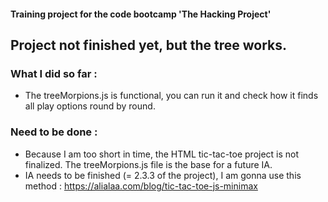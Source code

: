 #### Training project for the code bootcamp 'The Hacking Project'

## Project not finished yet, but the tree works.

### What I did so far :
- The treeMorpions.js is functional, you can run it and check how it finds all play options round by round.

### Need to be done :
- Because I am too short in time, the HTML tic-tac-toe project is not finalized. The treeMorpions.js file is the base for a future IA.
- IA needs to be finished (= 2.3.3 of the project), I am gonna use this method : https://alialaa.com/blog/tic-tac-toe-js-minimax
